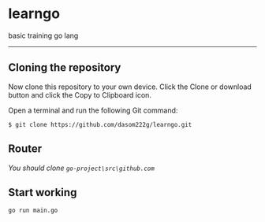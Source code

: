 # learngo
basic training go lang

---------------------------------------

## Cloning the repository
Now clone this repository to your own device. Click the Clone or download button and click the Copy to Clipboard icon.

Open a terminal and run the following Git command:

    $ git clone https://github.com/dasom222g/learngo.git

## Router
_You should clone ```go-project\src\github.com```_
    
## Start working
    go run main.go
